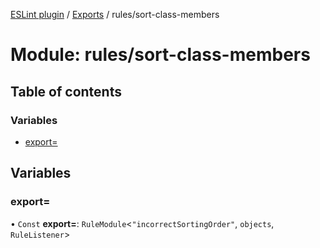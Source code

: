 [ESLint plugin](../index.md) / [Exports](../modules.md) / rules/sort-class-members

# Module: rules/sort-class-members

## Table of contents

### Variables

- [export&#x3D;](rules_sort_class_members.md#export&#x3D;)

## Variables

### export&#x3D;

• `Const` **export=**: `RuleModule`<``"incorrectSortingOrder"``, `objects`, `RuleListener`\>

